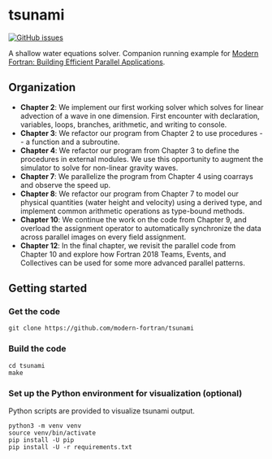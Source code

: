 # tsunami

[![GitHub issues](https://img.shields.io/github/issues/modern-fortran/tsunami.svg)](https://github.com/modern-fortran/tsunami/issues)

A shallow water equations solver. 
Companion running example for [Modern Fortran: Building Efficient Parallel Applications](https://www.manning.com/books/modern-fortran?a_aid=modernfortran&a_bid=2dc4d442).

## Organization

* **Chapter 2**: We implement our first working solver which solves for linear advection of a wave in one dimension.
First encounter with declaration, variables, loops, branches, arithmetic, and writing to console.
* **Chapter 3**: We refactor our program from Chapter 2 to use procedures -- a function and a subroutine.
* **Chapter 4**: We refactor our program from Chapter 3 to define the procedures in external modules. 
We use this opportunity to augment the simulator to solve for non-linear gravity waves.
* **Chapter 7**: We parallelize the program from Chapter 4 using coarrays and observe the speed up.
* **Chapter 8**: We refactor our program from Chapter 7 to model our physical quantities (water height and velocity)
using a derived type, and implement common arithmetic operations as 
type-bound methods.
* **Chapter 10**: We continue the work on the code from Chapter 9, and overload the assignment operator to 
automatically synchronize the data across parallel images on every field assignment.
* **Chapter 12**: In the final chapter, we revisit the parallel code from Chapter 10 and explore how Fortran 2018
Teams, Events, and Collectives can be used for some more advanced parallel patterns.

## Getting started

### Get the code

```
git clone https://github.com/modern-fortran/tsunami
```

### Build the code

```
cd tsunami
make
```

### Set up the Python environment for visualization (optional)

Python scripts are provided to visualize tsunami output.

```
python3 -m venv venv
source venv/bin/activate
pip install -U pip
pip install -U -r requirements.txt
```

